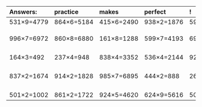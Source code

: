 | Answers: | practice | makes | perfect | ! |
| :--- | :--- | :--- | :--- | :--- |
| 531×9=4779 | 864×6=5184 | 415×6=2490 | 938×2=1876 | 590×5=2950 | 
|   |   |   |   |   | 
|   |   |   |   |   | 
|   |   |   |   |   | 
| 996×7=6972 | 860×8=6880 | 161×8=1288 | 599×7=4193 | 692×4=2768 | 
|   |   |   |   |   | 
|   |   |   |   |   | 
|   |   |   |   |   | 
|   |   |   |   |   | 
| 164×3=492 | 237×4=948 | 838×4=3352 | 536×4=2144 | 923×7=6461 | 
|   |   |   |   |   | 
|   |   |   |   |   | 
|   |   |   |   |   | 
|   |   |   |   |   | 
| 837×2=1674 | 914×2=1828 | 985×7=6895 | 444×2=888 | 264×5=1320 | 
|   |   |   |   |   | 
|   |   |   |   |   | 
|   |   |   |   |   | 
|   |   |   |   |   | 
| 501×2=1002 | 861×2=1722 | 924×5=4620 | 624×9=5616 | 509×3=1527 | 
